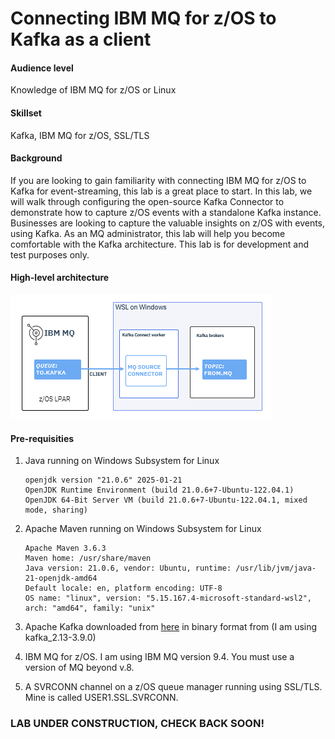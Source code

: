 # Connecting IBM MQ for z/OS to Kafka as a client

#### **Audience level**
Knowledge of IBM MQ for z/OS or Linux
#### **Skillset**
Kafka, IBM MQ for z/OS, SSL/TLS

#### **Background**

If you are looking to gain familiarity with connecting IBM MQ for z/OS to Kafka for event-streaming, this lab is a great place to start. In this lab, we will walk through configuring the open-source Kafka Connector to demonstrate how to capture z/OS events with a standalone Kafka instance. Businesses are looking to capture the valuable insights on z/OS with events, using Kafka. As an MQ administrator, this lab will help you become comfortable with the Kafka architecture. This lab is for development and test purposes only.

#### High-level architecture

![MQ Kafka via Client mode diagram](assets/kafka-mq-clients.png)

#### Pre-requisities
1. Java running on Windows Subsystem for Linux
    
    ```
    openjdk version "21.0.6" 2025-01-21
    OpenJDK Runtime Environment (build 21.0.6+7-Ubuntu-122.04.1)
    OpenJDK 64-Bit Server VM (build 21.0.6+7-Ubuntu-122.04.1, mixed mode, sharing)
    ```

2. Apache Maven running on Windows Subsystem for Linux

    ```
    Apache Maven 3.6.3
    Maven home: /usr/share/maven
    Java version: 21.0.6, vendor: Ubuntu, runtime: /usr/lib/jvm/java-21-openjdk-amd64
    Default locale: en, platform encoding: UTF-8
    OS name: "linux", version: "5.15.167.4-microsoft-standard-wsl2", arch: "amd64", family: "unix"
    ```

3. Apache Kafka downloaded from [here](https://kafka.apache.org/downloads) in binary format from (I am using kafka_2.13-3.9.0)

4. IBM MQ for z/OS. I am using IBM MQ version 9.4. You must use a version of MQ beyond v.8.

5. A SVRCONN channel on a z/OS queue manager running using SSL/TLS. Mine is called USER1.SSL.SVRCONN.


### LAB UNDER CONSTRUCTION, CHECK BACK SOON!
<!-- 
I. Configure Apache Kafka
II. Run the MQ-Kafka source connector
III. Send messages from MQ to Kafka
IV. Stopping Apache Kafka

Stop any Kafka Connect workers and console producers and consumers that you may have left running.

Then, in the Kafka root directory, stop Kafka and ZooKeeper:
``` shell
bin/kafka-server-stop.sh
bin/zookeeper-server-stop.sh
```

**Tech Tip:** Make sure Kafka is fully stopped before stopping ZooKeeper.
-->
